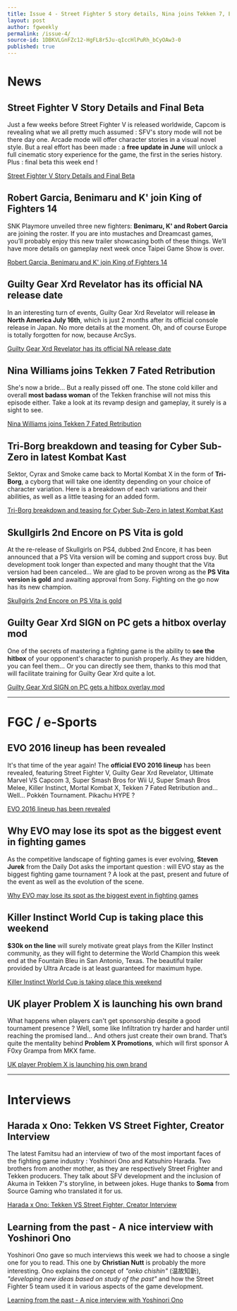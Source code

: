 ```yaml
---
title: Issue 4 - Street Fighter 5 story details, Nina joins Tekken 7, EVO 2016 drops USF4...
layout: post
author: fgweekly
permalink: /issue-4/
source-id: 1DBKVLGnFZc12-HgFL8r5Ju-qIccHlPuRh_bCyOAw3-0
published: true
---
```

# News

## Street Fighter V Story Details and Final Beta

Just a few weeks before Street Fighter V is released worldwide, Capcom is revealing what we all pretty much assumed : SFV's story mode will not be there day one. Arcade mode will offer character stories in a visual novel style. But a real effort has been made : a **free update in June** will unlock a full cinematic story experience for the game, the first in the series history. Plus : final beta this week end !

[Street Fighter V Story Details and Final Beta](http://www.capcom-unity.com/combofiend/blog/2016/01/25/street-fighter-v-story-details-and-final-beta)

## Robert Garcia, Benimaru and K' join King of Fighters 14

SNK Playmore unveiled three new fighters: **Benimaru, K' and Robert Garcia** are joining the roster. If you are into mustaches and Dreamcast games, you’ll probably enjoy this new trailer showcasing both of these things. We’ll have more details on gameplay next week once Taipei Game Show is over. 

[Robert Garcia, Benimaru and K' join King of Fighters 14](https://www.youtube.com/watch?v=6Cpaw_Put24)

## Guilty Gear Xrd Revelator has its official NA release date 

In an interesting turn of events, Guilty Gear Xrd Revelator will release **in North America July 16th**, which is just 2 months after its official console release in Japan. No more details at the moment. Oh, and of course Europe is totally forgotten for now, because ArcSys.

[Guilty Gear Xrd Revelator has its official NA release date ](https://twitter.com/aksysgames/status/690266956423802880)

## Nina Williams joins Tekken 7 Fated Retribution

She's now a bride… But a really pissed off one. The stone cold killer and overall **most badass woman** of the Tekken franchise will not miss this episode either. Take a look at its revamp design and gameplay, it surely is a sight to see.

[Nina Williams joins Tekken 7 Fated Retribution](http://www.tekken-official.jp/news/?p=3341)

## Tri-Borg breakdown and teasing for Cyber Sub-Zero in latest Kombat Kast

Sektor, Cyrax and Smoke came back to Mortal Kombat X in the form of **Tri-Borg**, a cyborg that will take one identity depending on your choice of character variation. Here is a breakdown of each variations and their abilities, as well as a little teasing for an added form.

[Tri-Borg breakdown and teasing for Cyber Sub-Zero in latest Kombat Kast](http://shoryuken.com/2016/01/24/special-cyber-initiative-kombat-kast-now-streaming/)

## Skullgirls 2nd Encore on PS Vita is gold

At the re-release of Skullgirls on PS4, dubbed 2nd Encore, it has been announced that a PS Vita version will be coming and support cross buy. But development took longer than expected and many thought that the Vita version had been canceled… We are glad to be proven wrong as the **PS Vita version is gold** and awaiting approval from Sony. Fighting on the go now has its new champion.

[Skullgirls 2nd Encore on PS Vita is gold](https://www.youtube.com/watch?v=aFaWOoIPSzM)

## Guilty Gear Xrd SIGN on PC gets a hitbox overlay mod

One of the secrets of mastering a fighting game is the ability to **see the hitbox** of your opponent's character to punish properly. As they are hidden, you can feel them… Or you can directly see them, thanks to this mod that will facilitate training for Guilty Gear Xrd quite a lot.

[Guilty Gear Xrd SIGN on PC gets a hitbox overlay mod](http://www.dustloop.com/forums/index.php?/forums/topic/12495-xrd-pc-hitbox-overlay-mod/)

* * *


# FGC / e-Sports

## EVO 2016 lineup has been revealed

It's that time of the year again! The **official EVO 2016 lineup** has been revealed, featuring Street Fighter V, Guilty Gear Xrd Revelator, Ultimate Marvel VS Capcom 3, Super Smash Bros for Wii U, Super Smash Bros Melee, Killer Instinct, Mortal Kombat X, Tekken 7 Fated Retribution and… Well... Pokkén Tournament. Pikachu HYPE ?

[EVO 2016 lineup has been revealed](http://shoryuken.com/2016/01/26/evo-2016-lineup-revealed-street-fighter-smash-guilty-gear-pokken-and-more/)

## Why EVO may lose its spot as the biggest event in fighting games

As the competitive landscape of fighting games is ever evolving, **Steven Jurek** from the Daily Dot asks the important question : will EVO stay as the biggest fighting game tournament ? A look at the past, present and future of the event as well as the evolution of the scene.

[Why EVO may lose its spot as the biggest event in fighting games](http://www.dailydot.com/esports/the-future-of-evo/)

## Killer Instinct World Cup is taking place this weekend

**$30k on the line** will surely motivate great plays from the Killer Instinct community, as they will fight to determine the World Champion this week end at the Fountain Bleu in San Antonio, Texas. The beautiful trailer provided by Ultra Arcade is at least guaranteed for maximum hype.

[Killer Instinct World Cup is taking place this weekend](http://www.ultraarcade.com/killerinstinctworldcup/)

## UK player Problem X is launching his own brand

What happens when players can't get sponsorship despite a good tournament presence ? Well, some like Infiltration try harder and harder until reaching the promised land… And others just create their own brand. That’s quite the mentality behind **Problem X Promotions**, which will first sponsor A F0xy Grampa from MKX fame.

[UK player Problem X is launching his own brand](http://www.esports-news.co.uk/problem-x-promotions-interview/)

* * *


# Interviews

## Harada x Ono: Tekken VS Street Fighter, Creator Interview

The latest Famitsu had an interview of two of the most important faces of the fighting game industry : Yoshinori Ono and Katsuhiro Harada. Two brothers from another mother, as they are respectively Street Frighter and Tekken producers. They talk about SFV development and the inclusion of Akuma in Tekken 7's storyline, in between jokes. Huge thanks to **Soma** from Source Gaming who translated it for us.

[Harada x Ono: Tekken VS Street Fighter, Creator Interview](http://www.sourcegaming.info/2016/01/22/onoharada/)

## Learning from the past - A nice interview with Yoshinori Ono 

Yoshinori Ono gave so much interviews this week we had to choose a single one for you to read. This one by **Christian Nutt** is probably the more interesting. Ono explains the concept of *"onko chishin"* (温故知新), *"developing new ideas based on study of the past"* and how the Street Fighter 5 team used it in various aspects of the game development. 

[Learning from the past - A nice interview with Yoshinori Ono](http://gamasutra.com/view/news/264195/New_ideas_from_studying_the_past_A_chat_with_Street_Fighter_producer_Ono.php)

